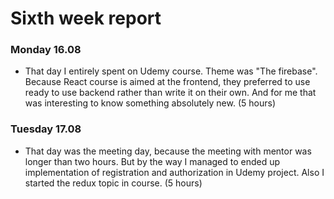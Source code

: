 # Sixth week report

### Monday 16.08

- That day I entirely spent on Udemy course. Theme was "The firebase". Because React course is aimed at the frontend,
  they preferred to use ready to use backend rather than write it on their own. And for me that was interesting to know
  something absolutely new. (5 hours)

### Tuesday 17.08

- That day was the meeting day, because the meeting with mentor was longer than two hours. But by the way I managed to
  ended up implementation of registration and authorization in Udemy project. Also I started the redux topic in
  course. (5 hours) 